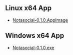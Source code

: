 
## Linux x64 App

- [Notasocial-0.1.0.AppImage](./Notasocial-0.1.0.AppImage)

## Windows x64 App

- [Notasocial-0.1.0.exe](./Notasocial-0.1.0.exe)